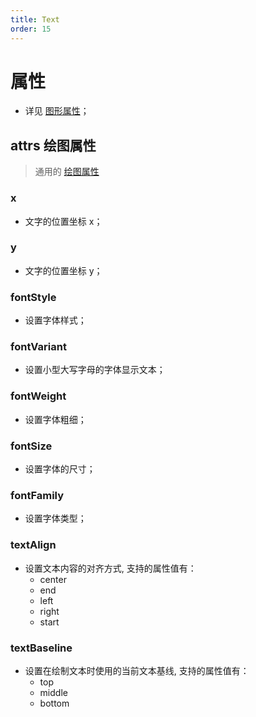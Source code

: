 ```yaml
---
title: Text
order: 15
---
```


# 属性

- 详见 [图形属性](/en/docs/api/shape/api#属性)；

## attrs 绘图属性

> 通用的 [绘图属性](/en/docs/api/shape/attrs)

### x

- 文字的位置坐标 x；

### y

- 文字的位置坐标 y；

### fontStyle

- 设置字体样式；

### fontVariant

- 设置小型大写字母的字体显示文本；

### fontWeight

- 设置字体粗细；

### fontSize

- 设置字体的尺寸；

### fontFamily

- 设置字体类型；

### textAlign

- 设置文本内容的对齐方式, 支持的属性值有：
  - center
  - end
  - left
  - right
  - start

### textBaseline

- 设置在绘制文本时使用的当前文本基线, 支持的属性值有：
  - top
  - middle
  - bottom
